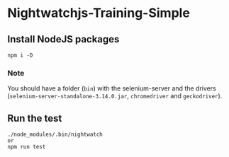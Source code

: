 # Nightwatchjs-Training-Simple

##  Install NodeJS packages
```
npm i -D
```

### Note 
You should have a folder (`bin`) with the selenium-server and the drivers (`selenium-server-standalone-3.14.0.jar`, `chromedriver` and `geckodriver`).

##  Run the test
```
./node_modules/.bin/nightwatch
or
npm run test
```
